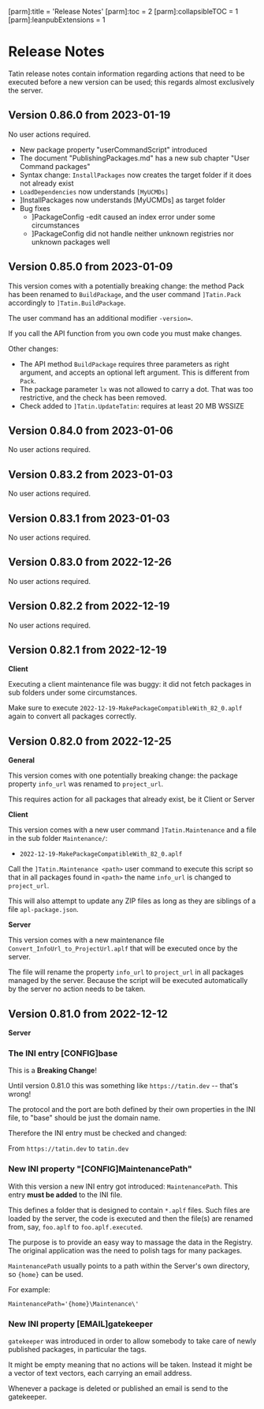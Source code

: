 [parm]:title             = 'Release Notes'
[parm]:toc               = 2
[parm]:collapsibleTOC    = 1
[parm]:leanpubExtensions = 1




# Release Notes

Tatin release notes contain information regarding actions that need to be executed before a new version can be used; this regards almost exclusively the server.


## Version 0.86.0 from 2023-01-19

No user actions required.

* New package property "userCommandScript" introduced
* The document "PublishingPackages.md" has a new sub chapter "User Command packages"
* Syntax change: `InstallPackages` now creates the target folder if it does not already exist
* `LoadDependencies` now understands `[MyUCMDs]` 
* ]InstallPackages now understands [MyUCMDs] as target folder
* Bug fixes
  * ]PackageConfig -edit caused an index error under some circumstances
  * ]PackageConfig did not handle neither unknown registries nor unknown packages well

## Version 0.85.0 from 2023-01-09

This version comes with a potentially breaking change: the method Pack has been renamed to `BuildPackage`, and the user command `]Tatin.Pack` accordingly to `]Tatin.BuildPackage`.

The user command has an additional modifier `-version=`.

If you call the API function from you own code you must make changes.

Other changes:

* The API method `BuildPackage` requires three parameters as right argument, and accepts an optional
  left argument. This is different from `Pack`.
* The package parameter `lx` was not allowed to carry a dot. That was too restrictive, and the
  check has been removed.
* Check added to `]Tatin.UpdateTatin`: requires at least 20 MB WSSIZE

## Version 0.84.0 from 2023-01-06

No user actions required.

## Version 0.83.2 from 2023-01-03

No user actions required.

## Version 0.83.1 from 2023-01-03

No user actions required.

## Version 0.83.0 from 2022-12-26

No user actions required.

## Version 0.82.2 from 2022-12-19

No user actions required.

## Version 0.82.1 from 2022-12-19

**Client**

Executing a client maintenance file was buggy: it did not fetch packages in sub folders under some circumstances.

Make sure to execute `2022-12-19-MakePackageCompatibleWith_82_0.aplf` again to convert all packages correctly.
 
## Version 0.82.0 from 2022-12-25

**General**

This version comes with one potentially breaking change: the package property `info_url` was renamed to `project_url`.

This requires action for all packages that already exist, be it Client or Server

**Client**

This version comes with a new user command `]Tatin.Maintenance` and a file in the sub folder `Maintenance/`:

* `2022-12-19-MakePackageCompatibleWith_82_0.aplf`

Call the `]Tatin.Maintenance <path>` user command to execute this script so that in all packages found in `<path>` the name `info_url` is changed to `project_url`.

This will also attempt to update any ZIP files as long as they are siblings of a file `apl-package.json`.

**Server**

This version comes with a new maintenance file `Convert_InfoUrl_to_ProjectUrl.aplf` that will be executed once by the server. 

The file will rename the property `info_url` to `project_url` in all packages managed by the server. Because the script will be executed automatically by the server no action needs to be taken.

## Version 0.81.0 from 2022-12-12

**Server**

### The INI entry [CONFIG]base

This is a **Breaking Change**!

Until version 0.81.0 this was something like `https://tatin.dev` -- that's wrong!

The protocol and the port are both defined by their own properties in the INI file, to "base" should be just the domain name.

Therefore the INI entry must be checked and changed:

From `https://tatin.dev` to `tatin.dev`


### New INI property "[CONFIG]MaintenancePath"

With this version a new INI entry got introduced: `MaintenancePath`. This entry **must be added** to the INI file.

This defines a folder that is designed to contain `*.aplf` files. Such files are loaded by the server, the code is executed and then the file(s) are renamed from, say, `foo.aplf` to `foo.aplf.executed`.

The purpose is to provide an easy way to massage the data in the Registry. The original application was the need to polish tags for many packages.

`MaintenancePath` usually points to a path within the Server's own directory, so `{home}` can be used.

For example:

```
MaintenancePath='{home}\Maintenance\'
```

### New INI property [EMAIL]gatekeeper

`gatekeeper` was introduced in order to allow somebody to take care of newly published packages, in particular the tags.

It might be empty meaning that no actions will be taken. Instead it might be a vector of text vectors, each carrying an email address.

Whenever a package is deleted or published an email is send to the gatekeeper.
